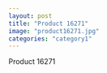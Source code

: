 ```yaml
---
layout: post
title: "Product 16271"
image: "product16271.jpg"
categories: "category1"
---
```

Product 16271
